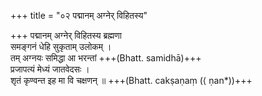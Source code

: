 +++
title = "०२ पद्मानम् अग्नेर् विहितस्य"

+++
पद्मानम् अग्नेर् विहितस्य ब्रह्मणा  
समङ्गनं धेहि सुकृताम् उलोकम् ।  
तम् अग्नयः समिद्धा आ भरन्तां +++(Bhatt. samidhā)+++  
प्रजापत्यं मेध्यं जातवेदसः ।  
शृतं कृण्वन्त इह मा वि चक्षणन् ॥ +++(Bhatt. cakṣaṇaṃ (⟨ ṇan*))+++